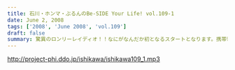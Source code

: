 ```yaml
---
title: 石川・ホンマ・ぶるんのBe-SIDE Your Life! vol.109-1
date: June 2, 2008
tags: ['2008', 'June 2008', 'vol.109']
draft: false
summary: 驚異のロンリーレイディオ！！なにがなんだか初となるスタートとなります。携帯電話を新しくした石川サンがその携帯を駆使してメンバーに連絡を試みたところ・・・NAMAE
---
```


http://project-phi.ddo.jp/ishikawa/ishikawa109_1.mp3
